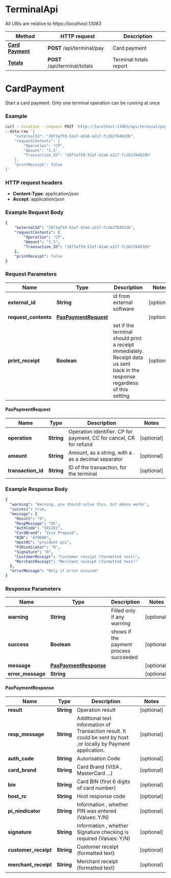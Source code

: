 # TerminalApi

All URIs are relative to *https://localhost:13083*

Method | HTTP request | Description
------------- | ------------- | -------------
[**Card Payment**](TerminalCardPaymentApi.md#CardPayment) | **POST** /api/terminal/pay | Card payment
[**Totals**](TerminalTotalsApi.md#Totals) | **POST** /api/terminal/totals | Terminal totals report

# CardPayment

Start a card payment. Only one terminal operation can be running at once

### Example

```bash
curl --location --request POST 'http://localhost:13083/api/terminal/pay' \
--data-raw '{
    "externalId": "28f3af59-52af-42a6-a217-fc26278482db",
    "requestContents": {
        "Operation": "CP",
        "Amount": "1.5",
        "Transaction_ID": "28f3af59-52af-42a6-a217-fc26278482db"
    },
    "printReceipt": false
}'
```

### HTTP request headers

- **Content-Type**: application/json
- **Accept**: application/json

### Example Request Body

```yaml
{
    "externalId": "28f3af59-52af-42a6-a217-fc26278482db",
    "requestContents": {
        "Operation": "CP",
        "Amount": "1.5",
        "Transaction_ID": "28f3af59-52af-42a6-a217-fc26278482db"
    },
    "printReceipt": false
}
```

### Request Parameters

Name | Type | Description | Notes
------------ | ------------- | ------------- | -------------
**external_id** | **String** | id from external software | [optional] 
**request_contents** | [**PaxPaymentRequest**](TerminalCardPaymentApi.md#PaxPaymentRequest) |  | [optional] 
**print_receipt** | **Boolean** | set if the terminal should print a receipt immediately. Receipt data us sent back in the response regardless of this setting | [optional] 

#### PaxPaymentRequest

Name | Type | Description | Notes
------------ | ------------- | ------------- | -------------
**operation** | **String** | Operation identifier. CP for payment, CC for cancel, CR for refund | [optional] 
**amount** | **String** | Amount, as a string, with a . as a decimal separator | [optional] 
**transaction_id** | **String** | ID of the transaction, for the terminal | [optional] 

### Example Response Body

```yaml
{
  "warning": "Warning, you should solve this, but eKasa works",
  "success": true,
  "message": {
    "Result": "0",
    "RespMessage": "Ok",
    "AuthCode": "581281",
    "CardBrand": "Visa Prepaid",
    "BIN": "479608",
    "HostRC": "proident qui",
    "PINindicator": "N",
    "Signature": "N",
    "CustomerReceipt": "Customer receipt (formatted text)",
    "MerchantReceipt": "Merchant receipt (formatted text)"
  },
  "errorMessage": "Only if error occured"
}
```

### Response Parameters

Name | Type | Description | Notes
------------ | ------------- | ------------- | -------------
**warning** | **String** | Filled only if any warning | [optional] 
**success** | **Boolean** | shows if the payment process succeeded | [optional] 
**message** | [**PaxPaymentResponse**](TerminalCardPaymentApi.md#PaxPaymentResponse) |  | [optional] 
**error_message** | **String** |  | [optional] 

#### PaxPaymentResponse

Name | Type | Description | Notes
------------ | ------------- | ------------- | -------------
**result** | **String** | Operation result | [optional] 
**resp_message** | **String** | Additional text information of Transaction result. It could be sent by host ,or locally by Payment application. | [optional] 
**auth_code** | **String** | Autorisation Code | [optional] 
**card_brand** | **String** | Card Brand (VISA , MasterCard ...) | [optional] 
**bin** | **String** | Card BIN (first 6 digits of card number) | [optional] 
**host_rc** | **String** | Host response code | [optional] 
**pi_nindicator** | **String** | Information , whether PIN was entered (Values: Y/N) | [optional] 
**signature** | **String** | Information , whether Signature checking is required (Values: Y/N) | [optional] 
**customer_receipt** | **String** | Customer receipt (formatted text) | [optional] 
**merchant_receipt** | **String** | Merchant receipt (formatted text) | [optional] 
